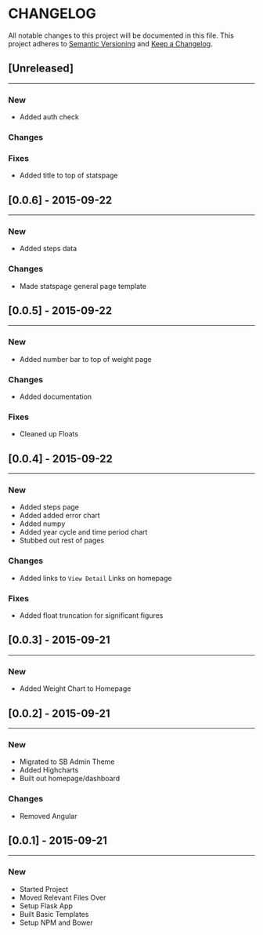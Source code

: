 # CHANGELOG

All notable changes to this project will be documented in this file.
This project adheres to [Semantic Versioning](http://semver.org/) and [Keep a Changelog](http://keepachangelog.com/).

## [Unreleased]
---

### New

* Added auth check

### Changes

### Fixes

* Added title to top of statspage

## [0.0.6] - 2015-09-22
---

### New

* Added steps data

### Changes

* Made statspage general page template

## [0.0.5] - 2015-09-22
---

### New

* Added number bar to top of weight page

### Changes

* Added documentation

### Fixes

* Cleaned up Floats

## [0.0.4] - 2015-09-22
---

### New

* Added steps page
* Added added error chart
* Added numpy
* Added year cycle and time period chart
* Stubbed out rest of pages

### Changes

* Added links to `View Detail` Links on homepage

### Fixes

* Added float truncation for significant figures

## [0.0.3] - 2015-09-21
---

### New

* Added Weight Chart to Homepage


## [0.0.2] - 2015-09-21
---

### New

* Migrated to SB Admin Theme
* Added Highcharts
* Built out homepage/dashboard

### Changes

* Removed Angular


## [0.0.1] - 2015-09-21
---

### New

* Started Project
* Moved Relevant Files Over
* Setup Flask App
* Built Basic Templates
* Setup NPM and Bower






